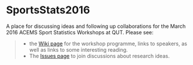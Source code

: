 # SportsStats2016
A place for discussing ideas and following up collaborations for the March 2016 ACEMS Sport Statistics Workshops at QUT. 
Please see: 
> - the [Wiki page](https://github.com/ACEMS/SportsStats2016/wiki) for the workshop programme, links to speakers, as well as links to some interesting reading. 
> - The [Issues page](https://github.com/ACEMS/SportsStats2016/issues) to join discussions about research ideas.

